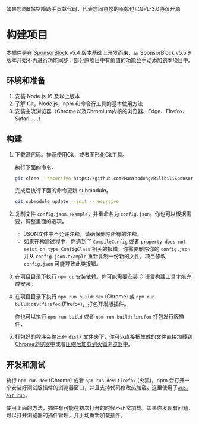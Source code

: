 如果您向B站空降助手贡献代码，代表您同意您的贡献也以GPL-3.0协议开源

# 构建项目

本插件是在 [SponsorBlock](https://github.com/ajayyy/SponsorBlock) v5.4 版本基础上开发而来，从 SponsorBlock v5.5.9 版本开始不再进行功能同步，部分原项目中有价值的功能会手动添加到本项目中。

## 环境和准备
1. 安装 Node.js 16 及以上版本
1. 了解 Git，Node.js，npm 和命令行工具的基本使用方法
1. 安装主流浏览器（Chrome以及Chromium内核的浏览器、Edge、Firefox、Safari……）

## 构建

1. 下载源代码。推荐使用Git，或者图形化Git工具。

    执行下面的命令。
    ```bash
    git clone --recursive https://github.com/HanYaodong/BilibiliSponsorBlock.git
    ```
    完成后执行下面的命令更新 submodule。
    ```bash
    git submodule update --init --recursive
    ```

1. 复制文件 `config.json.example`，并重命名为 `config.json`。你也可以根据需要，调整里面的选项。
    - JSON文件中不允许注释，请确保删除所有的注释。
    - 如果在构建过程中，你遇到了 `CompileConfig` 或者 `property does not exist on type ConfigClass` 相关的报错，你需要删除你的 `config.json` 并从 `config.json.example` 重新复制一份新的文件。项目修改 `config.json` 可能导致此类报错。

1. 在项目目录下执行 `npm ci` 安装依赖。你可能需要安装 C 语言构建工具才能完成安装。

1. 在项目目录下执行 `npm run build:dev` (Chrome) 或 `npm run build:dev:firefox` (Firefox)，打包开发版插件。

    你也可以执行 `npm run build` 或者 `npm run build:firefox` 打包发行版插件，

1. 打包好的程序会输出在 `dist/` 文件夹下，你可以直接把生成的文件直接[加载到Chrome浏览器中](https://developer.chrome.com/docs/extensions/mv3/getstarted/#manifest)或者[压缩后加载到火狐浏览器中](https://developer.mozilla.org/docs/Tools/about:debugging#loading_a_temporary_extension)。

## 开发和测试

执行 `npm run dev` (Chrome) 或者 `npm run dev:firefox` (火狐)，npm 会打开一个安装好测试版插件的浏览器窗口，并且支持代码修改热加载。这里使用了[`web-ext run`](https://extensionworkshop.com/documentation/develop/web-ext-command-reference/#commands)。

使用上面的方法，插件有可能在初次打开的时候不正常加载。如果你发现有问题，可以打开浏览器的插件管理，并手动重新加载插件。

